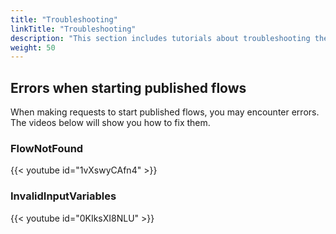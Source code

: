 ```yaml
---
title: "Troubleshooting"
linkTitle: "Troubleshooting"
description: "This section includes tutorials about troubleshooting the {{% ctx %}} Innovation platform."
weight: 50
---
```


## Errors when starting published flows

When making requests to start published flows, you may encounter errors. The videos below will show you how to fix them.

### FlowNotFound

{{< youtube id="1vXswyCAfn4" >}}

### InvalidInputVariables

{{< youtube id="0KIksXI8NLU" >}}
